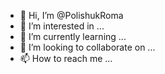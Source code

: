 - 👋 Hi, I’m @PolishukRoma
- 👀 I’m interested in ...
- 🌱 I’m currently learning ...
- 💞️ I’m looking to collaborate on ...
- 📫 How to reach me ...

<!---
PolishukRoma/PolishukRoma is a ✨ special ✨ repository because its `README.md` (this file) appears on your GitHub profile.
You can click the Preview link to take a look at your changes.
--->
